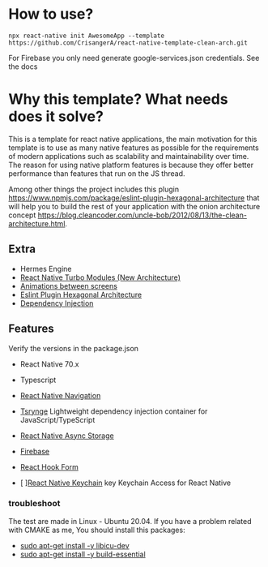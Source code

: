# How to use?
````
npx react-native init AwesomeApp --template https://github.com/CrisangerA/react-native-template-clean-arch.git
````

For Firebase you only need generate google-services.json credentials. See the docs

# Why this template? What needs does it solve?
This is a template for react native applications, the main motivation for this template is to use as many native features as possible for the requirements of modern applications such as scalability and maintainability over time. The reason for using native platform features is because they offer better performance than features that run on the JS thread.

Among other things the project includes this plugin https://www.npmjs.com/package/eslint-plugin-hexagonal-architecture that will help you to build the rest of your application with the onion architecture concept https://blog.cleancoder.com/uncle-bob/2012/08/13/the-clean-architecture.html.

## Extra
- Hermes Engine
- [React Native Turbo Modules (New Architecture)](https://reactnative.dev/docs/the-new-architecture/landing-page)
- [Animations between screens](https://wix.github.io/react-native-navigation/docs/style-animations/)
- [Eslint Plugin Hexagonal Architecture](https://www.npmjs.com/package/eslint-plugin-hexagonal-architecture)
- [Dependency Injection]()

## Features
Verify the versions in the package.json
- React Native 70.x
- Typescript
- [React Native Navigation](https://wix.github.io/react-native-navigation/docs/before-you-start/)
- [Tsrynge](https://github.com/Microsoft/tsyringe) Lightweight dependency injection container for JavaScript/TypeScript
- [React Native Async Storage](https://react-native-async-storage.github.io/async-storage/)
- [Firebase](https://rnfirebase.io/)
- [React Hook Form](https://react-hook-form.com/get-started#ReactNative)

- [ ][React Native Keychain](https://github.com/oblador/react-native-keychain) key Keychain Access for React Native


### troubleshoot
The test are made in Linux - Ubuntu 20.04. If you have a problem related with CMAKE as me, You should install this packages: 
- [sudo apt-get install -y libicu-dev](https://stackoverflow.com/questions/72937332/task-reactandroidhermes-engineconfigurebuildforhermes-failed-react-native-new)
- [sudo apt-get install -y build-essential](https://stackoverflow.com/questions/6141608/cmake-make-program-not-found)
